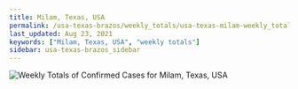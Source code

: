 ```yaml
---
title: Milam, Texas, USA
permalink: /usa-texas-brazos/weekly_totals/usa-texas-milam-weekly_totals.html
last_updated: Aug 23, 2021
keywords: ["Milam, Texas, USA", "weekly totals"]
sidebar: usa-texas-brazos_sidebar
---
```


![Weekly Totals of Confirmed Cases for Milam, Texas, USA](/covid_tracker/images/graphs/usa-texas-milam-weekly_totals_graph.png)
